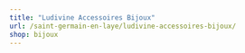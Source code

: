```yaml
---
title: "Ludivine Accessoires Bijoux"
url: /saint-germain-en-laye/ludivine-accessoires-bijoux/
shop: bijoux
---
```

